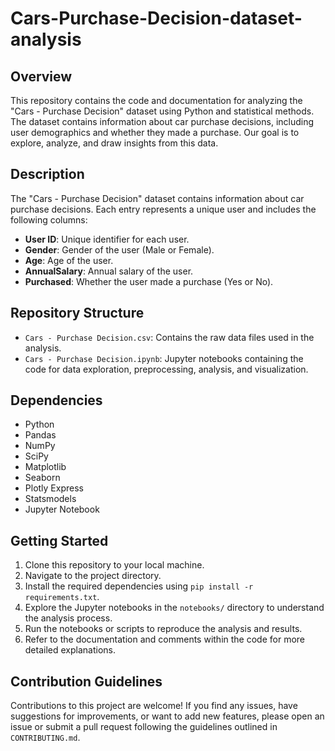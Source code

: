 # Cars-Purchase-Decision-dataset-analysis

## Overview
This repository contains the code and documentation for analyzing the "Cars - Purchase Decision" dataset using Python and statistical methods. The dataset contains information about car purchase decisions, including user demographics and whether they made a purchase. Our goal is to explore, analyze, and draw insights from this data.

## Description
The "Cars - Purchase Decision" dataset contains information about car purchase decisions. Each entry represents a unique user and includes the following columns:

- **User ID**: Unique identifier for each user.
- **Gender**: Gender of the user (Male or Female).
- **Age**: Age of the user.
- **AnnualSalary**: Annual salary of the user.
- **Purchased**: Whether the user made a purchase (Yes or No).

## Repository Structure
- `Cars - Purchase Decision.csv`: Contains the raw data files used in the analysis.
- `Cars - Purchase Decision.ipynb`: Jupyter notebooks containing the code for data exploration, preprocessing, analysis, and visualization.

## Dependencies
- Python
- Pandas
- NumPy
- SciPy
- Matplotlib
- Seaborn
- Plotly Express
- Statsmodels
- Jupyter Notebook

## Getting Started
1. Clone this repository to your local machine.
2. Navigate to the project directory.
3. Install the required dependencies using `pip install -r requirements.txt`.
4. Explore the Jupyter notebooks in the `notebooks/` directory to understand the analysis process.
5. Run the notebooks or scripts to reproduce the analysis and results.
6. Refer to the documentation and comments within the code for more detailed explanations.

## Contribution Guidelines
Contributions to this project are welcome! If you find any issues, have suggestions for improvements, or want to add new features, please open an issue or submit a pull request following the guidelines outlined in `CONTRIBUTING.md`.
